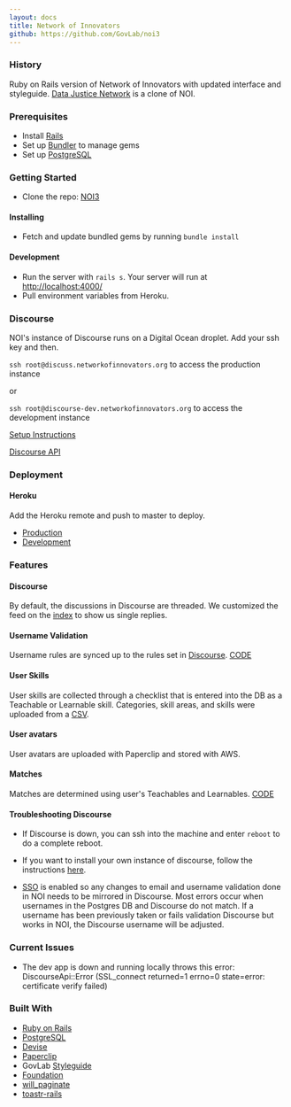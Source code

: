 ```yaml
---
layout: docs
title: Network of Innovators
github: https://github.com/GovLab/noi3
---
```


### History

Ruby on Rails version of Network of Innovators with updated interface and styleguide. [Data Justice Network](https://github.com/GovLab/datajustice) is a clone of NOI.

### Prerequisites
- Install [Rails](http://rubyonrails.org/)
- Set up [Bundler](http://bundler.io/) to manage gems
- Set up [PostgreSQL](https://www.postgresql.org/)


### Getting Started

- Clone the repo: [NOI3](https://github.com/GovLab/noi3)

#### Installing

- Fetch and update bundled gems by running `bundle install`

#### Development
- Run the server with `rails s`. Your server will run at [http://localhost:4000/](http://localhost:4000/)
- Pull environment variables from Heroku.

### Discourse
NOI's instance of Discourse runs on a Digital Ocean droplet. Add your ssh key and then.

`ssh root@discuss.networkofinnovators.org` to access the production instance

or 

`ssh root@discourse-dev.networkofinnovators.org` to access the development instance

[Setup Instructions](https://github.com/discourse/discourse/blob/master/docs/INSTALL-cloud.md)

[Discourse API](https://meta.discourse.org/t/discourse-api-documentation/22706)

### Deployment
#### Heroku
Add the Heroku remote and push to master to deploy.
- [Production](https://dashboard.heroku.com/apps/noi3/)
- [Development](https://dashboard.heroku.com/apps/noi3-dev)

### Features
#### Discourse
By default, the discussions in Discourse are threaded. We customized the feed on the [index](https://github.com/GovLab/noi3/blob/84168fd3f4b82dcbc1750a2d7e9e1b0e515cd499/app/controllers/pages_controller.rb#L23) to show us single replies.

#### Username Validation
Username rules are synced up to the rules set in [Discourse](https://github.com/discourse/discourse/blob/master/app/models/username_validator.rb). [CODE]((https://github.com/GovLab/noi3/blob/84168fd3f4b82dcbc1750a2d7e9e1b0e515cd499/app/models/user.rb#L3))

#### User Skills
User skills are collected through a checklist that is entered into the DB as a Teachable or Learnable skill. Categories, skill areas, and skills were uploaded from a [CSV](https://github.com/GovLab/noi3/blob/master/db/test-questionnaire-noi.csv).

#### User avatars
User avatars are uploaded with Paperclip and stored with AWS. 

#### Matches
Matches are determined using user's Teachables and Learnables. [CODE](https://github.com/GovLab/noi3/blob/84168fd3f4b82dcbc1750a2d7e9e1b0e515cd499/app/controllers/surveys_controller.rb#L38)

#### Troubleshooting Discourse
- If Discourse is down, you can ssh into the machine and enter `reboot` to do a complete reboot.

- If you want to install your own instance of discourse, follow the instructions [here](https://github.com/discourse/discourse/blob/master/docs/INSTALL-cloud.md).

- [SSO](https://github.com/GovLab/noi3/blob/84168fd3f4b82dcbc1750a2d7e9e1b0e515cd499/app/controllers/discourse_sso_controller.rb#L7) is enabled so any changes to email and username validation done in NOI needs to be mirrored in Discourse. Most errors occur when usernames in the Postgres DB and Discourse do not match. If a username has been previously taken or fails validation Discourse but works in NOI, the Discourse username will be adjusted.


### Current Issues
- The dev app is down and running locally throws this error: DiscourseApi::Error (SSL_connect returned=1 errno=0 state=error: certificate verify failed)


### Built With
- [Ruby on Rails](http://rubyonrails.org/)
- [PostgreSQL](https://www.postgresql.org/)
- [Devise](https://github.com/plataformatec/devise)
- [Paperclip](https://github.com/thoughtbot/paperclip)
- GovLab [Styleguide](https://govlab.github.io/styleguide2/)
- [Foundation](https://foundation.zurb.com/)
- [will_paginate](https://github.com/mislav/will_paginate)
- [toastr-rails](https://github.com/tylergannon/toastr-rails)
